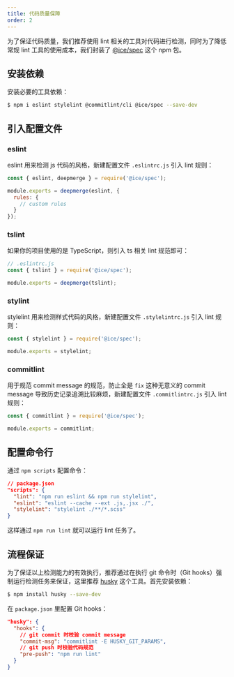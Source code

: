```yaml
---
title: 代码质量保障
order: 2
---
```


为了保证代码质量，我们推荐使用 lint 相关的工具对代码进行检测，同时为了降低常规 lint 工具的使用成本，我们封装了 [@ice/spec](https://github.com/ice-lab/spec) 这个 npm 包。


## 安装依赖

安装必要的工具依赖：

```bash
$ npm i eslint stylelint @commitlint/cli @ice/spec --save-dev
```

## 引入配置文件

### eslint

eslint 用来检测 js 代码的风格，新建配置文件 `.eslintrc.js` 引入 lint 规则：

```js
const { eslint, deepmerge } = require('@ice/spec');

module.exports = deepmerge(eslint, {
  rules: {
    // custom rules
  }
});
```

### tslint

如果你的项目使用的是 TypeScript，则引入 ts 相关 lint 规范即可：

```js
// .eslintrc.js
const { tslint } = require('@ice/spec');

module.exports = deepmerge(tslint);
```

### stylint

stylelint 用来检测样式代码的风格，新建配置文件 `.stylelintrc.js` 引入 lint 规则：

```js
const { stylelint } = require('@ice/spec');

module.exports = stylelint;
```

### commitlint

用于规范 commit message 的规范，防止全是 `fix` 这种无意义的 commit message 导致历史记录追溯比较麻烦，新建配置文件 `.commitlintrc.js` 引入 lint 规则：

```js
const { commitlint } = require('@ice/spec');

module.exports = commitlint;
```

## 配置命令行

通过 `npm scripts` 配置命令：

```json
// package.json
"scripts": {
  "lint": "npm run eslint && npm run stylelint",
  "eslint": "eslint --cache --ext .js,.jsx ./",
  "stylelint": "stylelint ./**/*.scss"
}
```

这样通过 `npm run lint` 就可以运行 lint 任务了。

## 流程保证

为了保证以上检测能力的有效执行，推荐通过在执行 git 命令时（Git hooks）强制运行检测任务来保证，这里推荐 [husky](https://github.com/typicode/husky) 这个工具。首先安装依赖：

```bash
$ npm install husky --save-dev
```

在 `package.json` 里配置 Git hooks：

```json
"husky": {
  "hooks": {
    // git commit 时校验 commit message
    "commit-msg": "commitlint -E HUSKY_GIT_PARAMS",
    // git push 时校验代码规范
    "pre-push": "npm run lint"
  }
}
```
